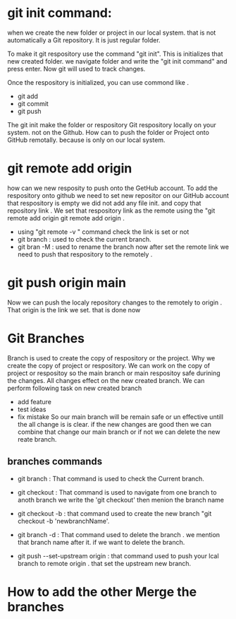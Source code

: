 # git init command:

when we create the new folder or project in our local system. that is not automatically a Git repository.
It is just regular folder.

To make it git respository use the command "git init". This is initializes that new created folder. we navigate folder and
write the "git init command" and press enter. Now git will used to track changes.

Once the respository is initialized, you can use commond like .

- git add
- git commit
- git push

The git init make the folder or respository Git respository locally on your system. not on the
Github.
How can to push the folder or Project onto GitHub remotally. because is only on our local system.

# git remote add origin <repository-link>

how can we new resposity to push onto the GetHub account.
To add the respository onto github we need to set new repositor on our GitHub account that respository is empty we did not
add any file init. and copy that repository link . We set that respository link as the remote using the "git remote add origin<repository-link>
git remote add origin <repository-link>.

- using "git remote -v " command check the link is set or not
- git branch : used to check the current branch.
- git bran -M : used to rename the branch
  now after set the remote link we need to push that respository to the remotely .

# git push origin main

Now we can push the localy repository changes to the remotely to origin . That origin is the link we set.
that is done now

# Git Branches

Branch is used to create the copy of respository or the project. Why we create the copy of project or respository.
We can work on the copy of project or respositoy so the main branch or main respositoy safe durining the changes.
All changes effect on the new created branch. We can perform following task on new created branch

- add feature
- test ideas
- fix mistake
  So our main branch will be remain safe or un effective untill the all change is is clear. if the new changes are good then we
  can combine that change our main branch or if not we can delete the new reate branch.

## branches commands

- git branch : That command is used to check the Current branch.
- git checkout : That command is used to navigate from one branch to anoth branch we write the 'git checkout' then menion the branch name

- git checkout -b : that command used to create the new branch "git checkout -b 'newbranchName'.
- git branch -d : That command used to delete the branch . we mention that branch name after it. if we want to delete the branch.
- git push --set-upstream origin : that command used to push your lcal branch to remote origin . that set the upstream new branch.

# How to add the other Merge the branches
